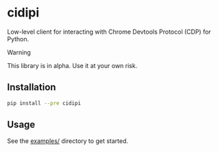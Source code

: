 # cidipi

Low-level client for interacting with Chrome Devtools Protocol (CDP) for Python.

> [!WARNING]
> This library is in alpha. Use it at your own risk.

## Installation

```bash
pip install --pre cidipi
```

## Usage

See the [examples/](https://github.com/aprilahijriyan/cidipi/tree/main/examples) directory to get started.
